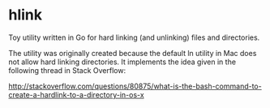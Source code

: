 hlink
=====

Toy utility written in Go for hard linking (and unlinking) files and directories.

The utility was originally created because the default ln utility in Mac does not allow hard linking directories. It implements the idea given in the following thread in Stack Overflow: 

http://stackoverflow.com/questions/80875/what-is-the-bash-command-to-create-a-hardlink-to-a-directory-in-os-x